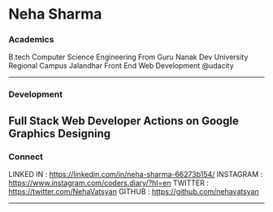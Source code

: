 # Neha Sharma

### Academics

B.tech Computer Science Engineering From Guru Nanak Dev University Regional Campus Jalandhar
Front End Web Development @udacity

-----

### Development

Full Stack Web Developer
Actions on Google
Graphics Designing
-----


### Connect 

LINKED IN : https://linkedin.com/in/neha-sharma-66273b154/
INSTAGRAM : https://www.instagram.com/coders.diary/?hl=en
TWITTER   : https://twitter.com/NehaVatsyan
GITHUB    : https://github.com/nehavatsyan




-----
